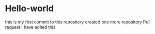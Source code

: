 # Hello-world
this is my first commit to this repository
created one more repository
Pull request
I have edited this
